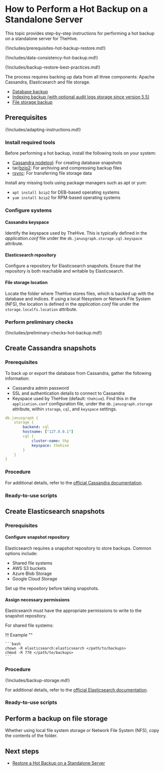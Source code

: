 # How to Perform a Hot Backup on a Standalone Server

This topic provides step-by-step instructions for performing a hot backup on a standalone server for TheHive.

{!includes/prerequisites-hot-backup-restore.md!}

{!includes/data-consistency-hot-backup.md!}

{!includes/backup-restore-best-practices.md!}

The process requires backing up data from all three components: Apache Cassandra, Elasticsearch and file storage.

* [Database backup](#create-cassandra-snapshots)
* [Indexing backup (with optional audit logs storage since version 5.5)](#create-elasticsearch-snapshots)
* [File storage backup](#perform-a-backup-on-file-storage)

## Prerequisites

{!includes/adapting-instructions.md!}

### Install required tools

Before performing a hot backup, install the following tools on your system:

* [Cassandra nodetool](https://cassandra.apache.org/doc/latest/cassandra/troubleshooting/use_nodetool.html): For creating database snapshots
* tar/[bzip2](https://gitlab.com/bzip2/bzip2/): For archiving and compressing backup files
* [rsync](https://github.com/RsyncProject/rsync): For transferring file storage data

Install any missing tools using package managers such as apt or yum:

* `apt install bzip2` for DEB-based operating systems
* `yum install bzip2` for RPM-based operating systems

### Configure systems

#### Cassandra keyspace

Identify the keyspace used by TheHive. This is typically defined in the *application.conf* file under the `db.janusgraph.storage.cql.keyspace` attribute.

#### Elasticsearch repository

Configure a repository for Elasticsearch snapshots. Ensure that the repository is both reachable and writable by Elasticsearch.

#### File storage location

Locate the folder where TheHive stores files, which is backed up with the database and indices. If using a local filesystem or Network File System (NFS), the location is defined in the *application.conf* file under the `storage.localfs.location` attribute.

### Perform preliminary checks

{!includes/preliminary-checks-hot-backup.md!}

## Create Cassandra snapshots

### Prerequisites

To back up or export the database from Cassandra, gather the following information:

* Cassandra admin password
* SSL and authentication details to connect to Cassandra
* Keyspace used by TheHive (default: `thehive`). Find this in the `application.conf` configuration file, under the `db.janusgraph.storage` attribute, within `storage`, `cql`, and `keyspace` settings.

```yaml 
db.janusgraph {
    storage {
        backend: cql
        hostname: ["127.0.0.1"]
        cql {
            cluster-name: thp
            keyspace: thehive
        }
    }
}
```

<!-- + write option when using Elasticsearch for audit log storage -->

### Procedure

<!-- to complete -->

For additional details, refer to the [official Cassandra documentation](https://cassandra.apache.org/doc/stable/cassandra/operating/backups.html).

### Ready-to-use scripts

<!-- to complete -->

## Create Elasticsearch snapshots

### Prerequisites

#### Configure snapshot repository

Elasticsearch requires a snapshot repository to store backups. Common options include:

* Shared file systems
* AWS S3 buckets
* Azure Blob Storage
* Google Cloud Storage

Set up the repository before taking snapshots.

#### Assign necessary permissions

Elasticsearch must have the appropriate permissions to write to the snapshot repository.

For shared file systems:

!!! Example ""

    ```bash
    chown -R elasticsearch:elasticsearch </path/to/backups>
    chmod -R 770 </path/to/backups>
    ```

### Procedure

{!includes/backup-storage.md!}

<!-- to complete -->

<!-- + write option when using Elasticsearch for audit log storage -->

For additional details, refer to the [official Elasticsearch documentation](https://www.elastic.co/guide/en/elasticsearch/reference/current/snapshot-restore.html).

### Ready-to-use scripts

<!-- to complete -->

## Perform a backup on file storage

Whether using local file system storage or Network File System (NFS), copy the contents of the folder.

<h2>Next steps</h2>

* [Restore a Hot Backup on a Standalone Server](../../restore/hot-restore/restore-hot-backup-standalone-server.md)